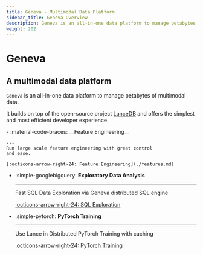 ```yaml
---
title: Geneva - Multimodal Data Platform
sidebar_title: Geneva Overview
description: Geneva is an all-in-one data platform to manage petabytes of multimodal data, built on top of LanceDB with feature engineering, SQL exploration, and PyTorch training capabilities.
weight: 202
---
```


# Geneva

## A multimodal data platform

`Geneva` is an all-in-one data platform to manage petabytes of multimodal data.

It builds on top of the open-source project [LanceDB](https://github.com/lancedb/lancedb) and
offers the simplest and most efficient developer experience.

<div class="grid cards" markdown>
- :material-code-braces:  __Feature Engineering__

    ---
    Run large scale feature engineering with great control
    and ease.

    [:octicons-arrow-right-24: Feature Engineering](./features.md)

- :simple-googlebigquery: __Exploratory Data Analysis__

    ---
    Fast SQL Data Exploration via Geneva distributed SQL engine

    [:octicons-arrow-right-24: SQL Exploration](./sql.md)

- :simple-pytorch: __PyTorch Training__

    ---
    Use Lance in Distributed PyTorch Training with caching

    [:octicons-arrow-right-24: PyTorch Training](./torch.md)

</div>
